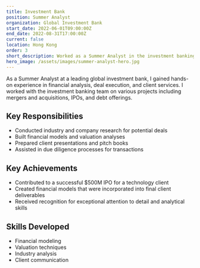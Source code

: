```yaml
---
title: Investment Bank
position: Summer Analyst
organization: Global Investment Bank
start_date: 2022-06-01T09:00:00Z
end_date: 2022-08-31T17:00:00Z
current: false
location: Hong Kong
order: 3
short_description: Worked as a Summer Analyst in the investment banking division, supporting deal execution and financial analysis.
hero_image: /assets/images/summer-analyst-hero.jpg
---
```


As a Summer Analyst at a leading global investment bank, I gained hands-on experience in financial analysis, deal execution, and client services. I worked with the investment banking team on various projects including mergers and acquisitions, IPOs, and debt offerings.

## Key Responsibilities
- Conducted industry and company research for potential deals
- Built financial models and valuation analyses
- Prepared client presentations and pitch books
- Assisted in due diligence processes for transactions

## Key Achievements
- Contributed to a successful $500M IPO for a technology client
- Created financial models that were incorporated into final client deliverables
- Received recognition for exceptional attention to detail and analytical skills

## Skills Developed
- Financial modeling
- Valuation techniques
- Industry analysis
- Client communication

